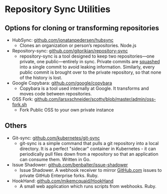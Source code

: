 # Repository Sync Utilities


## Options for cloning or transforming repositories

- HubSync: [github.com/jonatanpedersen/hubsync](https://github.com/jonatanpedersen/hubsync)
	- Clones an organization or person’s repositories. Node.js
- Repository-sync: [github.com/gjtorikian/repository-sync](https://github.com/gjtorikian/repository-sync)
	- repository-sync is a tool designed to keep two repositories—one private, one public—entirely in sync. Private commits are [squashed](http://jamescooke.info/git-to-squash-or-not-to-squash.html) into a single commit to avoid leaking information. Similarly, every public commit is brought over to the private repository, so that none of the history is lost.
- Google Copybara: [github.com/google/copybara](https://github.com/google/copybara)
	- Copybara is a tool used internally at Google. It transforms and moves code between repositories.
- OSS Fork: [github.com/larsxschneider/scotty/blob/master/admin/oss-fork.sh](https://github.com/larsxschneider/scotty/blob/master/admin/oss-fork.sh)
	- Fork Public OSS to your own private instance 


## Others 

- Git-sync: [github.com/kubernetes/git-sync](https://github.com/kubernetes/git-sync)
	- git-sync is a simple command that pulls a git repository into a local directory. It is a perfect "sidecar" container in Kubernetes - it can periodically pull files down from a repository so that an application can consume them. Written in Go.
- Issue Shadower: [github.com/benbalter/issue-shadower](https://github.com/benbalter/issue-shadower)
	- Issue Shadower. A webhook receiver to mirror [GitHub.com](http://GitHub.com) issues to private GitHub Enterprise forks. Ruby.
- HookHand: [github.com/mikemcquaid/HookHand](https://github.com/mikemcquaid/HookHand) 
	- A small web application which runs scripts from webhooks. Ruby.


